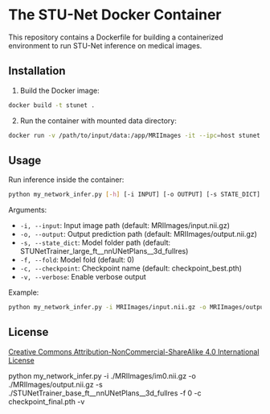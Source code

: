 # The STU-Net Docker Container

This repository contains a Dockerfile for building a containerized environment to run STU-Net inference on medical images.

## Installation

1. Build the Docker image:
```bash
docker build -t stunet .
```

2. Run the container with mounted data directory:
```bash
docker run -v /path/to/input/data:/app/MRIImages -it --ipc=host stunet
```

## Usage

Run inference inside the container:
```bash
python my_network_infer.py [-h] [-i INPUT] [-o OUTPUT] [-s STATE_DICT] [-v] [-f FOLD] [-c CHECKPOINT]
```

Arguments:
- `-i, --input`: Input image path (default: MRIImages/input.nii.gz)
- `-o, --output`: Output prediction path (default: MRIImages/output.nii.gz) 
- `-s, --state_dict`: Model folder path (default: STUNetTrainer_large_ft__nnUNetPlans__3d_fullres)
- `-f, --fold`: Model fold (default: 0)
- `-c, --checkpoint`: Checkpoint name (default: checkpoint_best.pth)
- `-v, --verbose`: Enable verbose output

Example:
```bash
python my_network_infer.py -i MRIImages/input.nii.gz -o MRIImages/output.nii.gz -v
```

## License

[Creative Commons Attribution-NonCommercial-ShareAlike 4.0 International License](http://creativecommons.org/licenses/by-nc-sa/4.0/)

python my_network_infer.py -i ./MRIImages/im0.nii.gz -o ./MRIImages/output.nii.gz -s ./STUNetTrainer_base_ft__nnUNetPlans__3d_fullres -f 0 -c checkpoint_final.pth -v